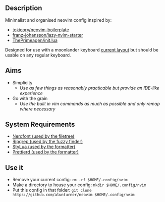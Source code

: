## Description

Minimalist and organised neovim config inspired by:

-   [tokieory/neovim-boilerplate](https://github.com/tokiory/neovim-boilerplate)
-   [franz-johansson/lazy-nvim-starter](https://github.com/frans-johansson/lazy-nvim-starter)
-   [ThePrimeagen/init.lua](https://github.com/ThePrimeagen/init.lua)

Designed for use with a moonlander keyboard [current layout](https://configure.zsa.io/moonlander/layouts/d7lan/latest/0) but should be usable on any regular keyboard.

## Aims

-   Simplicity
    -   _Use as few things as reasonably practicable but provide an IDE-like experience_
-   Go with the grain
    -   _Use the built in vim commands as much as possible and only remap where necessary_

## System Requirements

-   [Nerdfont (used by the filetree)](https://webinstall.dev/nerdfont/)
-   [Ripgrep (used by the fuzzy finder)](https://github.com/BurntSushi/ripgrep)
-   [StyLua (used by the formatter)](https://github.com/JohnnyMorganz/StyLua)
-   [Prettierd (used by the formatter)](https://github.com/fsouza/prettierd)

## Use it

-   Remove your current config: `rm -rf $HOME/.config/nvim`
-   Make a directory to house your config: `mkdir $HOME/.config/nvim`
-   Put this config in that folder: `git clone https://github.com/alunturner/neovim $HOME/.config/nvim`
